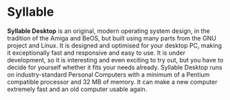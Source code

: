 # Syllable

**Syllable Desktop** is an original, modern operating system design, in the tradition of the Amiga and BeOS, but built using many parts from the GNU project and Linux. It is designed and optimised for your desktop PC, making it exceptionally fast and responsive and easy to use. It is under development, so it is interesting and even exciting to try out, but you have to decide for yourself whether it fits your needs already. Syllable Desktop runs on industry-standard Personal Computers with a minimum of a Pentium compatible processor and 32 MB of memory. It can make a new computer extremely fast and an old computer usable again.
